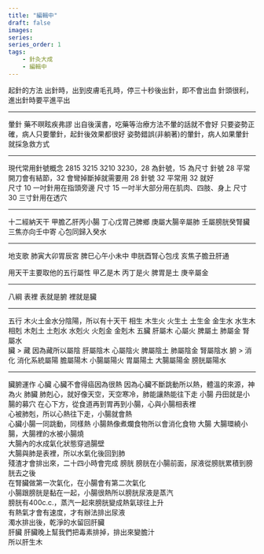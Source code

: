 ```yaml
---
title: "編輯中"
draft: false
images:
series: 
series_order: 1
tags:
    - 針灸大成
    - 編輯中
---
```


起針的方法
  出針時，出到皮膚毛孔時，停三十秒後出針，即不會出血
  針頭很利，進出針時要平進平出

---

暈針
  藥不暝眩疾弗謬 出自後漢書，吃藥等治療方法不暈的話就不會好
  只要姿勢正確，病人只要暈針，起針後效果都很好
  姿勢錯誤(非躺著)的暈針，病人如果暈針就採急救方式

---

現代常用針號概念
2815 3215 3210 3230，28 為針號，15 為尺寸
  針號 28
    平常開刀會有結節，32 會彎掉斷掉就需要用 28
  針號 32
    平常用 32 就好  
  尺寸 10
    一吋針用在指頭旁邊
  尺寸 15
    一吋半大部分用在肌肉、四肢、身上
  尺寸 30
    三寸針用在透穴

---

十二經納天干
  甲膽乙肝丙小腸 丁心戊胃己脾鄉
  庚屬大腸辛屬肺 壬屬膀胱癸腎臟
  三焦亦向壬中寄 心包同歸入癸水

---

地支歌
肺寅大卯胃辰宮 脾巳心午小未中
申胱酉腎心包戌 亥焦子膽丑肝通

用天干主要取他的五行屬性
甲乙是木 丙丁是火
脾胃是土 庚辛屬金

---

八綱
  表裡
    表就是腑 裡就是臟

---

五行
木火土金水分陰陽，所以有十天干
  相生
    木生火 火生土 土生金 金生水 水生木    
  相剋
    木剋土 土剋水 水剋火 火剋金 金剋木
  五臟
    肝屬木 心屬火 脾屬土 肺屬金 腎屬水  
  臟 > 藏 因為藏所以屬陰
    肝屬陰木 心屬陰火 脾屬陰土 肺屬陰金 腎屬陰水 
  腑 > 消化 消化系統屬陽
    膽屬陽木 小腸屬陽火 胃屬陽土 大腸屬陽金 膀胱屬陽水

---

臟腑運作
  心臟
    心臟不會得癌因為很熱
    因為心臟不斷跳動所以熱，體溫的來源，神為火
  肺臟
    肺剋心，就好像天空，天空寒冷，肺能讓熱能往下走
  小腸
    丹田就是小腸的募穴
    在心下方，從食道再到胃再到小腸，心與小腸相表裡</br>
    心被肺剋，所以心熱往下走，小腸就會熱</br>
    心臟小腸一同跳動，同樣熱
    小腸熱像煮爛食物所以會消化食物
  大腸
    大腸環繞小腸，大腸裡的水被小腸燒</br>
    大腸內的水成氣化狀態穿過腸壁</br>
    大腸與肺是表裡，所以水氣化後回到肺</br>
    殘渣才會排出來，二十四小時會完成
  膀胱
    膀胱在小腸前面，尿液從膀胱累積到膀胱去之後</br>
    在腎臟做第一次氣化，在小腸會有第二次氣化</br>
    小腸跟膀胱是黏在一起，小腸很熱所以膀胱尿液是蒸汽</br>
    膀胱有400c.c.，蒸汽一起來膀胱變成熱氣球往上升</br>
    有熱氣才會有速度，才有辦法排出尿液</br>
    濁水排出後，乾淨的水留回肝臟</br>
  肝臟
  肝臟晚上幫我們把毒素排掉，排出來變膽汁</br>
  所以肝生木